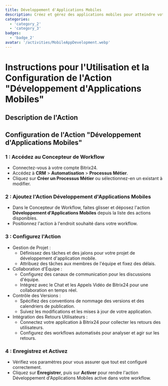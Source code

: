 ```yaml
---
title: Développement d'Applications Mobiles
description: Créez et gérez des applications mobiles pour atteindre votre public.
categories: 
  - 'category_2'
  - 'category_3'
badges: 
  - 'badge_2' 
avatar: '/activities/MobileAppDevelopment.webp'
---
```

# Instructions pour l'Utilisation et la Configuration de l'Action "Développement d'Applications Mobiles"

## Description de l'Action

## **Configuration de l'Action "Développement d'Applications Mobiles"**

### 1 : Accédez au Concepteur de Workflow
- Connectez-vous à votre compte Bitrix24.
- Accédez à **CRM** > **Automatisation** > **Processus Métier**.
- Cliquez sur **Créer un Processus Métier** ou sélectionnez-en un existant à modifier.

### 2 : Ajoutez l'Action Développement d'Applications Mobiles
- Dans le Concepteur de Workflow, faites glisser et déposez l'action **Développement d'Applications Mobiles** depuis la liste des actions disponibles.
- Positionnez l'action à l'endroit souhaité dans votre workflow.

### 3 : Configurez l'Action
- Gestion de Projet :
  - Définissez des tâches et des jalons pour votre projet de développement d'application mobile.
  - Attribuez des tâches aux membres de l'équipe et fixez des délais.
- Collaboration d'Équipe :
  - Configurez des canaux de communication pour les discussions d'équipe.
  - Intégrez avec le Chat et les Appels Vidéo de Bitrix24 pour une collaboration en temps réel.
- Contrôle des Versions :
  - Spécifiez des conventions de nommage des versions et des calendriers de publication.
  - Suivez les modifications et les mises à jour de votre application.
- Intégration des Retours Utilisateurs :
  - Connectez votre application à Bitrix24 pour collecter les retours des utilisateurs.
  - Configurez des workflows automatisés pour analyser et agir sur les retours.

### 4 : Enregistrez et Activez
- Vérifiez vos paramètres pour vous assurer que tout est configuré correctement.
- Cliquez sur **Enregistrer**, puis sur **Activer** pour rendre l'action Développement d'Applications Mobiles active dans votre workflow.